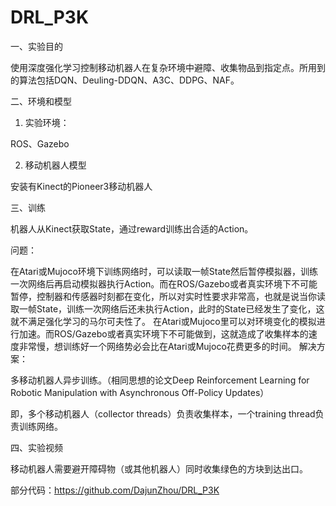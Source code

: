 # DRL_P3K
一、实验目的

使用深度强化学习控制移动机器人在复杂环境中避障、收集物品到指定点。所用到的算法包括DQN、Deuling-DDQN、A3C、DDPG、NAF。

二、环境和模型

1. 实验环境：

ROS、Gazebo

2. 移动机器人模型

安装有Kinect的Pioneer3移动机器人

三、训练

机器人从Kinect获取State，通过reward训练出合适的Action。

问题：

在Atari或Mujoco环境下训练网络时，可以读取一帧State然后暂停模拟器，训练一次网络后再启动模拟器执行Action。而在ROS/Gazebo或者真实环境下不可能暂停，控制器和传感器时刻都在变化，所以对实时性要求非常高，也就是说当你读取一帧State，训练一次网络后还未执行Action，此时的State已经发生了变化，这就不满足强化学习的马尔可夫性了。
在Atari或Mujoco里可以对环境变化的模拟进行加速。而ROS/Gazebo或者真实环境下不可能做到，这就造成了收集样本的速度非常慢，想训练好一个网络势必会比在Atari或Mujoco花费更多的时间。
解决方案：

多移动机器人异步训练。（相同思想的论文Deep Reinforcement Learning for Robotic Manipulation with Asynchronous Off-Policy Updates）

即，多个移动机器人（collector threads）负责收集样本，一个training thread负责训练网络。

四、实验视频

移动机器人需要避开障碍物（或其他机器人）同时收集绿色的方块到达出口。



部分代码：https://github.com/DajunZhou/DRL_P3K
